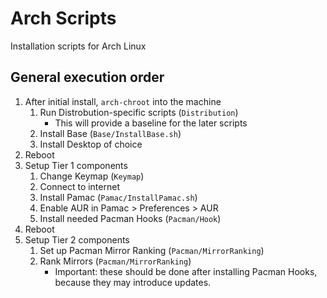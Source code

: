 # Arch Scripts
Installation scripts for Arch Linux

## General execution order
1. After initial install, `arch-chroot` into the machine
    1. Run Distrobution-specific scripts (`Distribution`)
        * This will provide a baseline for the later scripts
    2. Install Base (`Base/InstallBase.sh`)
    3. Install Desktop of choice
2. Reboot
3. Setup Tier 1 components
    1. Change Keymap (`Keymap`)
    2. Connect to internet
    3. Install Pamac (`Pamac/InstallPamac.sh`)
    4. Enable AUR in Pamac > Preferences > AUR
    5. Install needed Pacman Hooks (`Pacman/Hook`)
4. Reboot
5. Setup Tier 2 components
    1. Set up Pacman Mirror Ranking (`Pacman/MirrorRanking`)
    2. Rank Mirrors (`Pacman/MirrorRanking`)
        * Important: these should be done after installing Pacman Hooks, because they may introduce updates.
